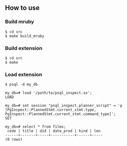 ## How to use

### Build mruby

```shell
$ cd src
$ make build_mruby
```

### Build extension

```shell
$ cd src
$ make
```

### Load extension

```shell
$ psql -d my_db

my_db=# load '/path/to/psql_inspect.so';
LOAD

my_db=# set session "psql_inspect.planner_script" = 'p [PgInspect::PlannedStmt.current_stmt.type, PgInspect::PlannedStmt.current_stmt.command_type]';
SET

my_db=# select * from films;
 code | title | did | date_prod | kind | len
------+-------+-----+-----------+------+-----
(0 rows)
```
